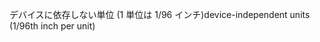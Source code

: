 <span data-ttu-id="480bc-101">デバイスに依存しない単位 (1 単位は 1/96 インチ)</span><span class="sxs-lookup"><span data-stu-id="480bc-101">device-independent units (1/96th inch per unit)</span></span>